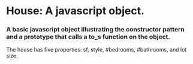 # House: A javascript object.

### A basic javascript object illustrating the constructor pattern and a prototype that calls a to_s function on the object.

The house has five properties: sf, style, #bedrooms, #bathrooms, and lot size.
